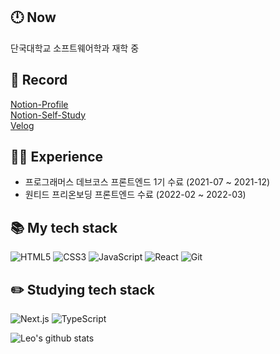 ## 🕛 Now
단국대학교 소프트웨어학과 재학 중

## 📔 Record
[Notion-Profile](https://khw970421.notion.site/Kim-Hyoung-wook-f2c4dacbf8434f9fa2030207a62590e1)<br/>
[Notion-Self-Study](https://khw970421.notion.site/df234ffec25443ab932dbee25ea920ee)<br/>
[Velog](https://velog.io/@khw970421)

## 👨‍🎓 Experience
* 프로그래머스 데브코스 프론트엔드 1기 수료 (2021-07 ~ 2021-12)
* 원티드 프리온보딩 프론트엔드 수료 (2022-02 ~ 2022-03)

<!--
**khw970421/khw970421** is a ✨ _special_ ✨ repository because its `README.md` (this file) appears on your GitHub profile.

Here are some ideas to get you started:

- 🔭 I’m currently working on ...
- 🌱 I’m currently learning ...
- 👯 I’m looking to collaborate on ...
- 🤔 I’m looking for help with ...
- 💬 Ask me about ...
- 📫 How to reach me: ...
- 😄 Pronouns: ...
- ⚡ Fun fact: ...

-->

## 📚 My tech stack 

![HTML5](https://img.shields.io/badge/-HTML5-F05032?style=for-the-badge&logo=html5&logoColor=ffffff)
![CSS3](https://img.shields.io/badge/-CSS3-007ACC?style=for-the-badge&logo=css3)
![JavaScript](https://img.shields.io/badge/-JavaScript-%23F7DF1C?style=for-the-badge&logo=javascript&logoColor=000000&labelColor=%23F7DF1C&color=%23FFCE5A)
![React](https://img.shields.io/badge/-React-222222?style=for-the-badge&logo=react)
![Git](https://img.shields.io/badge/-Git-F05032?style=for-the-badge&logo=git&logoColor=ffffff)

## ✏️ Studying tech stack 

<!-- ![Docker](https://img.shields.io/badge/-Docker-46a2f1?style=for-the-badge&logo=docker&logoColor=ffffff) -->
![Next.js](https://img.shields.io/badge/-Nextjs-222222?style=for-the-badge&logo=Next.js&logoColor=white)
![TypeScript](https://img.shields.io/badge/-TypeScript-007ACC?style=for-the-badge&logo=typescript&logoColor=white)

![Leo's github stats](https://github-readme-stats.vercel.app/api?username=khw970421&show_icons=true&theme=dracula&hide=stars,issues)
